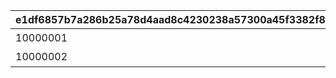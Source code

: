 |e1df6857b7a286b25a78d4aad8c4230238a57300a45f3382f89d9964c56ec9e0|30d47ea9d8708171ab7bb74c69a077afa3335796bbca81147a8c0ee1b8a22af7|260e0c3370f56144c31548371d7bafde26201bc9c42c69262e7b7a6526011997|9a81830068b8cdf7593456ddc4bc19aa12fd51ef70ae941915cc8d1adcf07c60|
| --- | --- | --- | --- |
|10000001|1|カリンとカリンの机は同時に配置できません。|118501|
|10000002|1|カリンとカリンの机は同時に配置できません。|125701|